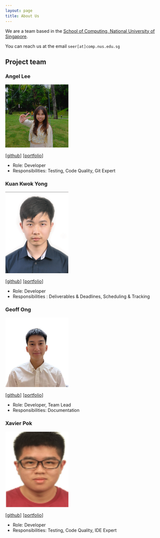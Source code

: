 ```yaml
---
layout: page
title: About Us
---
```


We are a team based in the [School of Computing, National University of Singapore](http://www.comp.nus.edu.sg).

You can reach us at the email `seer[at]comp.nus.edu.sg`

## Project team

### Angel Lee


<img src="images/angelyxx.png" width="200px">

[[github](https://github.com/angelyxx)]
[[portfolio](team/angelyxx.md)]

* Role: Developer
* Responsibilities: Testing, Code Quality, Git Expert

### Kuan Kwok Yong

<img src="images/imkwokyong.png" width="200px">

[[github](http://github.com/imkwokyong)]
[[portfolio](team/imkwokyong.md)]

* Role: Developer
* Responsibilities : Deliverables & Deadlines, Scheduling & Tracking

### Geoff Ong

<img src="images/geoffong11.png" width="200px">

[[github](http://github.com/geoffong11)]
[[portfolio](team/geoffong11.md)]

* Role: Developer, Team Lead
* Responsibilities: Documentation

### Xavier Pok

<img src="images/xavierpok.png" width="200px">

[[github](http://github.com/xavierpok)]
[[portfolio](team/xavierpok.md)]

* Role: Developer
* Responsibilities: Testing, Code Quality, IDE Expert


